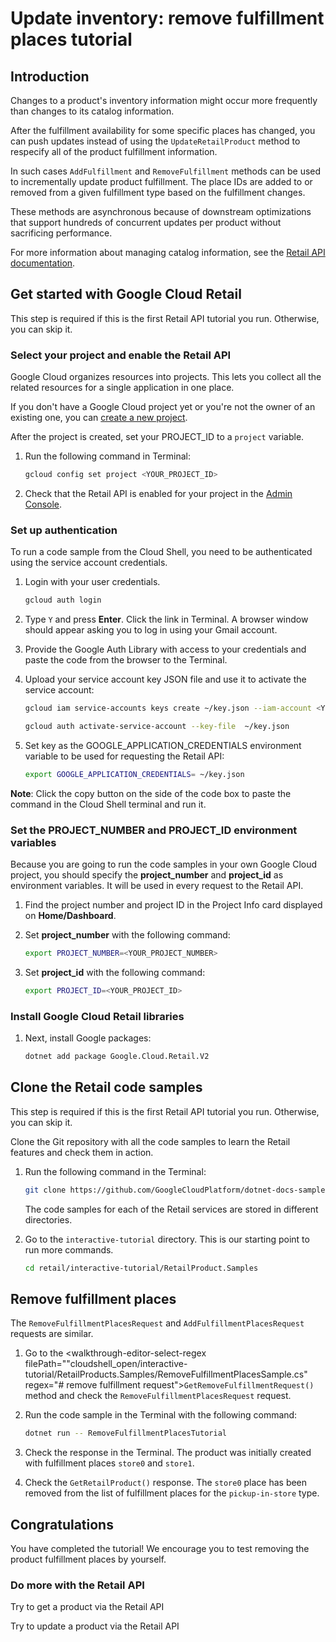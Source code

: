 ﻿<walkthrough-metadata>
  <meta name="title" content="Update inventory: remove fulfillment places tutorial" />
  <meta name="description" content="Removing fulfillment places." />
  <meta name="component_id" content="593554" />
</walkthrough-metadata>

# Update inventory: remove fulfillment places tutorial

## Introduction

Changes to a product's inventory information might occur more frequently than changes to its catalog information.

After the fulfillment availability for some specific places has changed, you can push updates instead of using the `UpdateRetailProduct` method to respecify all of the product fulfillment information.

In such cases `AddFulfillment` and `RemoveFulfillment` methods can be used to incrementally update product fulfillment. The place IDs are added to or removed from a given fulfillment type based on the fulfillment changes.

These methods are asynchronous because of downstream optimizations that support hundreds of concurrent updates per product without sacrificing performance.

For more information about managing catalog information, see the [Retail API documentation](https://cloud.google.com/retail/docs/inventory-updates#inventory-update-methods).

<walkthrough-tutorial-duration duration="5"></walkthrough-tutorial-duration>

## Get started with Google Cloud Retail

This step is required if this is the first Retail API tutorial you run.
Otherwise, you can skip it.

### Select your project and enable the Retail API

Google Cloud organizes resources into projects. This lets you
collect all the related resources for a single application in one place.

If you don't have a Google Cloud project yet or you're not the owner of an existing one, you can
[create a new project](https://console.cloud.google.com/projectcreate).

After the project is created, set your PROJECT_ID to a ```project``` variable.
1. Run the following command in Terminal:
    ```bash
    gcloud config set project <YOUR_PROJECT_ID>
    ```

1. Check that the Retail API is enabled for your project in the [Admin Console](https://console.cloud.google.com/ai/retail/).

### Set up authentication

To run a code sample from the Cloud Shell, you need to be authenticated using the service account credentials.

1. Login with your user credentials.
    ```bash
    gcloud auth login
    ```

1. Type `Y` and press **Enter**. Click the link in Terminal. A browser window should appear asking you to log in using your Gmail account.

1. Provide the Google Auth Library with access to your credentials and paste the code from the browser to the Terminal.

1. Upload your service account key JSON file and use it to activate the service account:

    ```bash
    gcloud iam service-accounts keys create ~/key.json --iam-account <YOUR_SERVICE_ACCOUNT_EMAIL>
    ```

    ```bash
    gcloud auth activate-service-account --key-file  ~/key.json
    ```

1. Set key as the GOOGLE_APPLICATION_CREDENTIALS environment variable to be used for requesting the Retail API:
    ```bash
    export GOOGLE_APPLICATION_CREDENTIALS= ~/key.json
    ```

**Note**: Click the copy button on the side of the code box to paste the command in the Cloud Shell terminal and run it.

### Set the PROJECT_NUMBER and PROJECT_ID environment variables

Because you are going to run the code samples in your own Google Cloud project, you should specify the **project_number** and **project_id** as environment variables. It will be used in every request to the Retail API.

1. Find the project number and project ID in the Project Info card displayed on **Home/Dashboard**.

1. Set **project_number** with the following command:
    ```bash
    export PROJECT_NUMBER=<YOUR_PROJECT_NUMBER>
    ```
1. Set **project_id** with the following command:
    ```bash
    export PROJECT_ID=<YOUR_PROJECT_ID>
    ```

### Install Google Cloud Retail libraries

1. Next, install Google packages:
    ```bash
    dotnet add package Google.Cloud.Retail.V2

    ```

## Clone the Retail code samples

This step is required if this is the first Retail API tutorial you run.
Otherwise, you can skip it.

Clone the Git repository with all the code samples to learn the Retail features and check them in action.

<!-- TODO(ianan): change the repository link -->
1. Run the following command in the Terminal:
    ```bash
    git clone https://github.com/GoogleCloudPlatform/dotnet-docs-samples.git
    ```

    The code samples for each of the Retail services are stored in different directories.

1. Go to the ```interactive-tutorial``` directory. This is our starting point to run more commands.
    ```bash
    cd retail/interactive-tutorial/RetailProduct.Samples
    ```

## Remove fulfillment places

The `RemoveFulfillmentPlacesRequest` and `AddFulfillmentPlacesRequest` requests are similar.

1. Go to the <walkthrough-editor-select-regex filePath=""cloudshell_open/interactive-tutorial/RetailProducts.Samples/RemoveFulfillmentPlacesSample.cs" regex="# remove fulfillment request">`GetRemoveFulfillmentRequest()`</walkthrough-editor-select-regex> method and check the `RemoveFulfillmentPlacesRequest` request.

1. Run the code sample in the Terminal with the following command:
    ```bash
    dotnet run -- RemoveFulfillmentPlacesTutorial
    ```

1. Check the response in the Terminal. The product was initially created with fulfillment places `store0` and `store1`.

1. Check the ```GetRetailProduct()``` response. The `store0`  place has been removed from the list of fulfillment places for the `pickup-in-store` type.

## Congratulations

<walkthrough-conclusion-trophy></walkthrough-conclusion-trophy>

You have completed the tutorial! We encourage you to test removing the product fulfillment places by yourself.

<walkthrough-inline-feedback></walkthrough-inline-feedback>

### Do more with the Retail API

<walkthrough-tutorial-card id="retail__retail_api_v2_set_invenory_dotnet" icon="LOGO_DOTNET" title="Set inventory tutorial" keepPrevious=true>
Try to get a product via the Retail API</walkthrough-tutorial-card>

<walkthrough-tutorial-card id="retail__retail_api_v2_add_fulfillment_places_dotnet" icon="LOGO_DOTNET" title="Add fulfillment tutorial" keepPrevious=true>Try to update a product via the Retail API</walkthrough-tutorial-card>